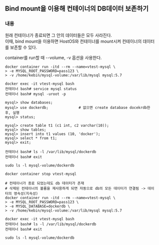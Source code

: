 ## Bind mount을 이용해 컨테이너의 DB데이터 보존하기
### 내용
원래 컨테이너가 종료되면 그 안의 데이터들은 모두 사라진다.  
이때, bind mount을 이용하면 HostOS와 컨테이너를 mount시켜 컨테이너의 데이터를 보존할 수 있다.

container를 run할 때 --volume, -v 옵션을 사용한다.

```shell
docker container run -itd --rm --name=vtest-mysql \
> -e MYSQL_ROOT_PASSWORD=pass123 \
> -v /home/kebin/mysql-volume:/var/lib/mysql mysql:5.7

docker exec -it vtest-mysql bash
컨테이너 bash# service mysql status
컨테이너 bash# mysql -uroot -p

mysql> show databases;
mysql> use dockerdb;		      # 없으면 create database docekrdb한 후, 실행
mysql> status;

mysql> create table t1 (c1 int, c2 varchar(10));
mysql> show tables;
mysql> insert into t1 values (10, 'docker');
mysql> select * from t1;
mysql> exit;

컨테이너 bash# ls -l /var/lib/mysql/dockerdb
컨테이너 bash# exit

sudo ls -l mysql-volume/dockerdb

docker container stop vtest-mysql

# 컨테이너가 종료 되었는데도 db 데이터가 존재
# 삭제된 컨테이너의 볼륨을 재사용하게 되면 자동으로 db의 모든 데이터가 연결됨 -> 데이터의 영속성(지속성)
docker container run -itd --rm --name=vtest-mysql \
> -e MYSQL_ROOT_PASSWORD=pass123 \
> -e MYSQL_DATABASE=dockerdb \
> -v /home/kebin/mysql-volume:/var/lib/mysql mysql:5.7

docker exec -it vtest-mysql bash
컨테이너 bash# ls -l /var/lib/mysql/dockerdb
컨테이너 bash# exit

sudo ls -l mysql-volume/dockerdb
```

